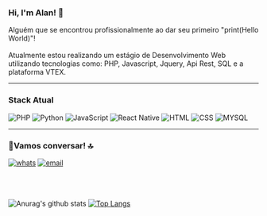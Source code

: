 ### Hi, I'm Alan! 👋

<!--
**AlanCJO/AlanCJO** is a ✨ _special_ ✨ repository because its `README.md` (this file) appears on your GitHub profile.

Here are some ideas to get you started:

- 🔭 I’m currently working on ...
- 🌱 I’m currently learning ...
- 👯 I’m looking to collaborate on ...
- 🤔 I’m looking for help with ...
- 💬 Ask me about ...
- 📫 How to reach me: ...
- 😄 Pronouns: ...
- ⚡ Fun fact: ...
-->

<p>Alguém que se encontrou profissionalmente ao dar seu primeiro "print(Hello World)"! </br> </br> Atualmente estou realizando um estágio de Desenvolvimento Web utilizando tecnologias como: PHP, Javascript, Jquery, Api Rest, SQL e a plataforma VTEX.</p>

<hr>

### Stack Atual

<span> 
<img src="https://img.shields.io/badge/PHP-777BB4?style=for-the-badge&logo=php&logoColor=white" alt="PHP"/>
<img src="https://img.shields.io/badge/Python-3776AB?style=for-the-badge&logo=python&logoColor=white" alt="Python"/> 
<img src="https://img.shields.io/badge/JavaScript-F7DF1E?style=for-the-badge&logo=javascript&logoColor=black" alt="JavaScript"/>
<img src="https://img.shields.io/badge/React_Native-20232A?style=for-the-badge&logo=react&logoColor=61DAFB" alt="React Native"/>
<!-- <img src="https://img.shields.io/badge/C%23-239120?style=for-the-badge&logo=c-sharp&logoColor=white" alt="C#"/> -->
<!-- <img src="https://img.shields.io/badge/.NET-5C2D91?style=for-the-badge&logo=.net&logoColor=white" alt=".NET"/> -->
<img src="https://img.shields.io/badge/HTML5-E34F26?style=for-the-badge&logo=html5&logoColor=white" alt="HTML"/>
<img src="https://img.shields.io/badge/CSS3-1572B6?style=for-the-badge&logo=css3&logoColor=white" alt="CSS"/>
<img src="https://img.shields.io/badge/MySQL-00000F?style=for-the-badge&logo=mysql&logoColor=white" alt="MYSQL"/>
</span>

<hr>

### 📱Vamos conversar! 🔝

<span>
  <a href="https://api.whatsapp.com/send?phone=+55024988319362"><img src="https://img.shields.io/badge/WhatsApp-25D366?style=for-the-badge&logo=whatsapp&logoColor=white" alt="whats"/></a>
  <a href=""mailto:alancjobm@gmail.com?Subject=Título%20da%20mensagem""><img src="https://img.shields.io/badge/Gmail-D14836?style=for-the-badge&logo=gmail&logoColor=white" alt="email"/></a>
  <a href=""><img src="" alt=""/></a>
  <a href=""><img src="" alt=""/></a>
  <a href=""><img src="" alt=""/></a>
</span>

<br><br><br>
![Anurag's github stats](https://github-readme-stats.vercel.app/api?username=alancjo&show_icons=true&theme=dracula)
[![Top Langs](https://github-readme-stats.vercel.app/api/top-langs/?username=alancjo&langs_count=4)](https://github.com/anuraghazra/github-readme-stats)






